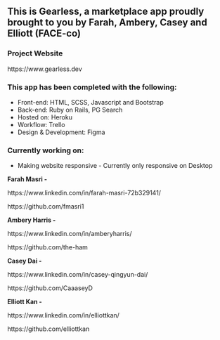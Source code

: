 <h2>This is Gearless, a marketplace app proudly brought to you by Farah, Ambery, Casey and Elliott (FACE-co)</h2>

<h3>Project Website</h3>
https://www.gearless.dev


<h3>This app has been completed with the following:</h3>
<ul>
<li>Front-end: HTML, SCSS, Javascript and Bootstrap</li>
<li>Back-end: Ruby on Rails, PG Search</li>
<li>Hosted on: Heroku</li>
<li>Workflow: Trello</li>
<li>Design & Development: Figma</li>
</ul>

<h3>Currently working on:</h3>
<ul>
<li>Making website responsive - Currently only responsive on Desktop</li>
</ul>

<strong> Farah Masri - </strong>
<p>https://www.linkedin.com/in/farah-masri-72b329141/ </p>
<p>https://github.com/fmasri1 </p>

<strong> Ambery Harris - </strong>
<p>https://www.linkedin.com/in/amberyharris/ </p>
<p>https://github.com/the-ham </p>

<strong> Casey Dai - </strong>
<p>https://www.linkedin.com/in/casey-qingyun-dai/ </p>
<p>https://github.com/CaaaseyD </p>


<strong> Elliott Kan - </strong>
<p>https://www.linkedin.com/in/elliottkan/ </p>
<p>https://github.com/elliottkan </p>

